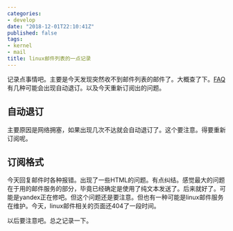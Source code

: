 ```yaml
---
categories: 
- develop
date: "2018-12-01T22:10:41Z"
published: false
tags: 
- kernel
- mail
title: linux邮件列表的一点记录
---
```


记录点事情吧。主要是今天发现突然收不到邮件列表的邮件了。大概查了下。[FAQ](http://vger.kernel.org/lkml/#s3-15)有几种可能会出现自动退订。以及今天重新订阅出的问题。

## 自动退订

主要原因是网络拥塞，如果出现几次不达就会自动退订了。这个要注意。得要重新订阅呢。



## 订阅格式

今天回复邮件时各种报错。出现了一些HTML的问题。有点纠结。感觉最大的问题在于用的邮件服务的部分，毕竟已经确定是使用了纯文本发送了。后来就好了。可能是yandex正在修吧。但这个问题还是要注意。但也有一种可能是linux邮件服务在维护。今天，linux邮件相关的页面还404了一段时间。



以后要注意吧。总之记录一下。

